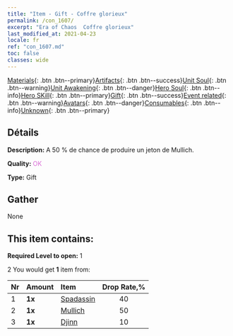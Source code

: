 ```yaml
---
title: "Item - Gift - Coffre glorieux"
permalink: /con_1607/
excerpt: "Era of Chaos  Coffre glorieux"
last_modified_at: 2021-04-23
locale: fr
ref: "con_1607.md"
toc: false
classes: wide
---
```

 [Materials](/ItemsFR/){: .btn .btn--primary}[Artifacts](/ItemsFR/Artifacts/){: .btn .btn--success}[Unit Soul](/ItemsFR/UnitSoul/){: .btn .btn--warning}[Unit Awakening](/ItemsFR/UnitAwakening/){: .btn .btn--danger}[Hero Soul](/ItemsFR/HeroSoul/){: .btn .btn--info}[Hero SKill](/ItemsFR/HeroSkill/){: .btn .btn--primary}[Gift](/ItemsFR/Gift/){: .btn .btn--success}[Event related](/ItemsFR/Events/){: .btn .btn--warning}[Avatars](/ItemsFR/Avatars/){: .btn .btn--danger}[Consumables](/ItemsFR/Consumables/){: .btn .btn--info}[Unknown](/ItemsFR/Unknown/){: .btn .btn--primary}

## Détails
 **Description:** A 50 % de chance de produire un jeton de Mullich.

 **Quality:** <span style="color: #DA70D6">OK</span>

 **Type:** Gift

## Gather

  None

## This item contains:

 **Required Level to open:** 1

 2 You would get **1** item  from:

  | Nr | Amount |     Item    | Drop Rate,% |
  |:---|:-------|:------------|:---------:|
  | 1 |  **1x** | [Spadassin](/ItemsFR/unt_193/) | 40 | 
  | 2 |  **1x** | [Mullich](/ItemsFR/her_360/) | 50 | 
  | 3 |  **1x** | [Djinn](/ItemsFR/unt_239/) | 10 | 
